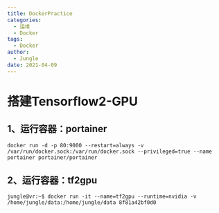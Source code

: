 ```yaml
---
title: DockerPractice
categories:
  - 运维
  - Docker
tags:
  - Docker 
author:
  - Jungle
date: 2021-04-09 
---
```




# 搭建Tensorflow2-GPU

## 1、运行容器：portainer

```shell
docker run -d -p 80:9000 --restart=always -v /var/run/docker.sock:/var/run/docker.sock --privileged=true --name portainer portainer/portainer
```

## 2、运行容器：tf2gpu

```shell
jungle@vr:~$ docker run -it --name=tf2gpu --runtime=nvidia -v /home/jungle/data:/home/jungle/data 8f81a42bf0d0
```

